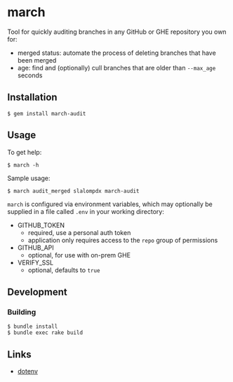 march
=====

Tool for quickly auditing branches in any GitHub or GHE repository you own for:

- merged status: automate the process of deleting branches that have been merged
- age: find and (optionally) cull branches that are older than `--max_age` seconds

Installation
------------

```
$ gem install march-audit
```

Usage
-----

To get help:

```
$ march -h
```

Sample usage:

```
$ march audit_merged slalompdx march-audit
```

`march` is configured via environment variables, which may optionally be supplied in a file called `.env` in your working directory:

- GITHUB_TOKEN
  - required, use a personal auth token
  - application only requires access to the `repo` group of permissions
- GITHUB_API
  - optional, for use with on-prem GHE
- VERIFY_SSL
  - optional, defaults to `true`

Development
-----------

### Building

```
$ bundle install
$ bundle exec rake build
```

Links
-----

- [dotenv](https://github.com/bkeepers/dotenv)
